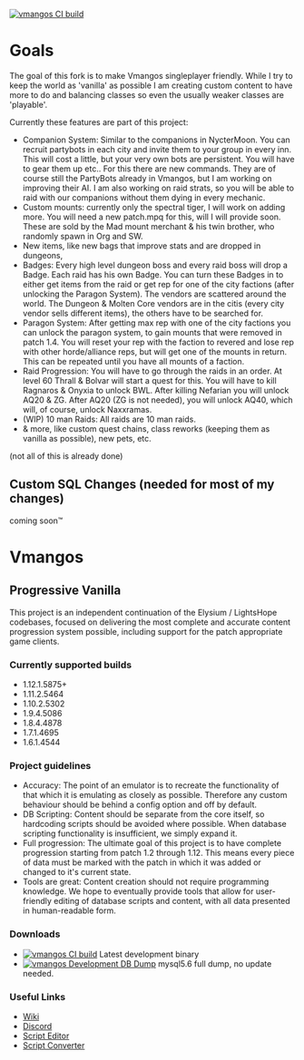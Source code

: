 [![vmangos CI build](https://github.com/WrkX/core/actions/workflows/vmangos.yml/badge.svg)](https://github.com/WrkX/core/actions/workflows/vmangos.yml)

# Goals
The goal of this fork is to make Vmangos singleplayer friendly. While I try to keep the world as 'vanilla' as possible I am creating custom content to have more to do and balancing classes so even the usually weaker classes are 'playable'.

Currently these features are part of this project:
- Companion System: Similar to the companions in NycterMoon. You can recruit partybots in each city and invite them to your group in every inn. This will cost a little, but your very own bots are persistent. You will have to gear them up etc.. For this there are new commands. They are of course still the PartyBots already in Vmangos, but I am working on improving their AI. I am also working on raid strats, so you will be able to raid with our companions without them dying in every mechanic.
- Custom mounts: currently only the spectral tiger, I will work on adding more. You will need a new patch.mpq for this, will I will provide soon. These are sold by the Mad mount merchant & his twin brother, who randomly spawn in Org and SW.
- New items, like new bags that improve stats and are dropped in dungeons,
- Badges: Every high level dungeon boss and every raid boss will drop a Badge. Each raid has his own Badge. You can turn these Badges in to either get items from the raid or get rep for one of the city factions (after unlocking the Paragon System). The vendors are scattered around the world. The Dungeon & Molten Core vendors are in the citis (every city vendor sells different items), the others have to be searched for.
- Paragon System: After getting max rep with one of the city factions you can unlock the paragon system, to gain mounts that were removed in patch 1.4. You will reset your rep with the faction to revered and lose rep with other horde/alliance reps, but will get one of the mounts in return. This can be repeated until you have all mounts of a faction.
- Raid Progression: You will have to go through the raids in an order. At level 60 Thrall & Bolvar will start a quest for this. You will have to kill Ragnaros & Onyxia to unlock BWL. After killing Nefarian you will unlock AQ20 & ZG. After AQ20 (ZG is not needed), you will unlock AQ40, which will, of course, unlock Naxxramas.
- (WIP) 10 man Raids: All raids are 10 man raids.
- & more, like custom quest chains, class reworks (keeping them as vanilla as possible), new pets, etc.

(not all of this is already done)

## Custom SQL Changes (needed for most of my changes)
coming soon:tm:


# Vmangos

## Progressive Vanilla
This project is an independent continuation of the Elysium / LightsHope codebases, focused on delivering the most complete and accurate content progression system possible, including support for the patch appropriate game clients.

### Currently supported builds
- 1.12.1.5875+
- 1.11.2.5464
- 1.10.2.5302
- 1.9.4.5086
- 1.8.4.4878
- 1.7.1.4695
- 1.6.1.4544
<!--- 1.5.1.4449
- 1.4.2.4375
- 1.3.1.4297
- 1.2.4.4222-->

### Project guidelines
- Accuracy: The point of an emulator is to recreate the functionality of that which it is emulating as closely as possible. Therefore any custom behaviour should be behind a config option and off by default.
- DB Scripting: Content should be separate from the core itself, so hardcoding scripts should be avoided where possible. When database scripting functionality is insufficient, we simply expand it.
- Full progression: The ultimate goal of this project is to have complete progression starting from patch 1.2 through 1.12. This means every piece of data must be marked with the patch in which it was added or changed to it's current state.
- Tools are great: Content creation should not require programming knowledge. We hope to eventually provide tools that allow for user-friendly editing of database scripts and content, with all data presented in human-readable form.

### Downloads
- [![vmangos CI build](https://github.com/WrkX/core/actions/workflows/dev-release.yml/badge.svg)](https://github.com/WrkX/core/releases/tag/latest)  Latest development binary
- [![vmangos Development DB Dump](https://github.com/WrkX//core/actions/workflows/db_dump.yml/badge.svg)](https://github.com/WrkX//core/releases/tag/db_latest)  mysql5.6 full dump, no update needed.

### Useful Links
- [Wiki](https://github.com/vmangos/wiki)
- [Discord](https://discord.gg/x9a2jt7)
- [Script Editor](https://github.com/brotalnia/scripteditor)
- [Script Converter](https://github.com/vmangos/ScriptConverter)
